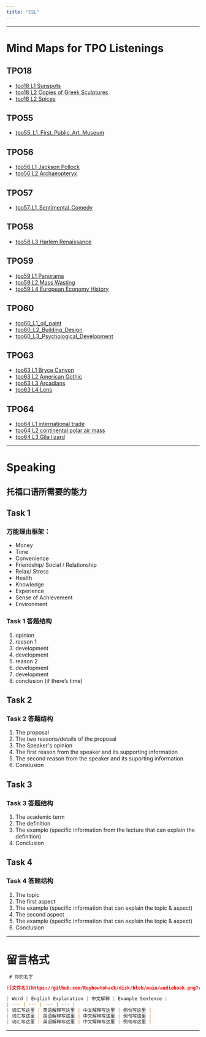 ```yaml
---
title: "ESL"
---
```


---

# Mind Maps for TPO Listenings 

## TPO18
- [tpo18 L1 Sunspots](mindmap/tpo18_L1_sunspots.md)
- [tpo18 L2 Copies of Greek Sculptures](mindmap/tpo18_L2_Copies_of_Greek_Sculptures.md)
- [tpo18 L2 Spices](mindmap/tpo18_L3_spices.md)

## TPO55
- [tpo55_L1_First_Public_Art_Museum](mindmap/tpo55_L1_First_Public_Art_Museum.md)

## TPO56
- [tpo56 L1 Jackson Pollock](mindmap/tpo56_L1_Jackson_Pollock.md)  
- [tpo56 L2 Archaeopteryx](mindmap/tpo56_L2_Archaeopteryx.md)
    
## TPO57
- [tpo57_L1_Sentimental_Comedy](mindmap/tpo57_L1_Sentimental_Comedy.md)

## TPO58
- [tpo58 L3 Harlem Renaissance](mindmap/tpo58_L3_Harlem_Renaissance.md)

## TPO59
- [tpo59 L1 Panorama](mindmap/tpo59_L1_Panorama.md)
- [tpo59 L2 Mass Wasting](mindmap/tpo59_L2_Mass_Wasting.md)
- [tpo59 L4 European Economy History](mindmap/tpo59_L4_European_Economy_History.md)

## TPO60
- [tpo60_L1_oil_paint](mindmap/tpo60_L1_oil_paint.md) 
- [tpo60_L2_Building_Design](mindmap/tpo60_L2_Building_Design.md)
- [tpo60_L3_Psychological_Development](mindmap/tpo60_L3_Psychological_Development.md)

## TPO63
- [tpo63 L1 Bryce Canyon](mindmap/tpo63_L1_Bryce_Canyon.md)
- [tpo63 L2 American Gothic](mindmap/tpo63_L2_American_Gothic.md)
- [tpo63 L3 Arcadians](mindmap/tpo63_L3_Arcadians.md)
- [tpo63 L4 Lens](mindmap/tpo63_L4_Lens.md)

## TPO64
- [tpo64 L1 international trade](mindmap/tpo64_L1_international_trade.md)
- [tpo64 L2 continental polar air mass](mindmap/tpo64_L2_continental_polar_air_mass.md)
- [tpo64 L3 Gila lizard](mindmap/tpo64_L3_Gila_lizard.md)


---

# Speaking

## 托福口语所需要的能力

<div class="markmap-container">
<div class="markmap">
<script type="text/template">

# TOEFL Speaking Skills <br> 能力图

## All the tasks <br> 4道题都需要的能力

### Effective choice of vocabulary <br> 有效的词汇选择

### Effective use of sentences <br> 有效的句子使用

### Speak fluently <br> 流利表达

## TASK 1 <br> 第一题需要的能力

### Provide reasons to support opinion <br> 提供理由支持观点

#### Learn the common reasons <br> 学习常见的理由

### Develop reasons <br> 发展理由

#### Learn how to develop the reasons <br> 学习如何发展理由

## TASK 2 3 4 <br> 2 3 4题需要的能力

### Understand the reading passage <br> 理解阅读材料

#### Read for main ideas and important details efficiently <br> 高效地阅读主要观点和重要细节

### Understand the listening materials <br> 理解听力材料

#### Understand the speaker's reasons/examples/lectures <br> 理解演讲者的理由/例子/讲座

### Identify the key points <br> 识别关键点

### Take good notes that aid your response <br> 做好有助于你回应的笔记

</script>
</div>
</div>

## Task 1

### 万能理由框架：
* Money 
* Time 
* Convenience 
* Friendship/ Social / Relationship 
* Relax/ Stress 
* Health 
* Knowledge 
* Experience 
* Sense of Achievement 
* Environment

### Task 1 答题结构

1. opinion 
2. reason 1
3. development 
4. development 
5. reason 2 
6. development 
7. development 
8. conclusion (if there’s time)

## Task 2 

### Task 2 答题结构

1. The proposal 
2. The two reasons/details of the proposal 
3. The Speaker's opinion 
4. The first reason from the speaker and its supporting information
5. The second reason from the speaker and its suporting information
6. Conslusion 

## Task 3

### Task 3 答题结构

1. The academic term
2. The definition
3. The example (specific information from the lecture
that can explain the definition)
4. Conclusion

## Task 4

### Task 4 答题结构

1. The topic
2. The first aspect
3. The example (specific information that can explain the topic
& aspect)
4. The second aspect
5. The example (specific information that can explain the topic
& aspect)
6. Conclusion


---

# 留言格式

``` markdown
 # 你的名字

![文件名](https://github.com/Royhowtohack/disk/blob/main/audiobook.png?raw=true)

| Word | English Explanation | 中文解释 | Example Sentence |
| --- | --- | --- | --- |
| 词汇写这里 | 英语解释写这里 | 中文解释写这里 | 例句写这里 |
| 词汇写这里 | 英语解释写这里 | 中文解释写这里 | 例句写这里 |
| 词汇写这里 | 英语解释写这里 | 中文解释写这里 | 例句写这里 |

```
---

